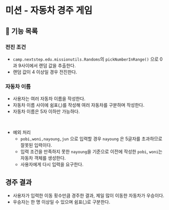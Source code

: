 # 미션 - 자동차 경주 게임

## 🚀 기능 목록

### 전진 조건

- ```camp.nextstep.edu.missionutils.Randoms```의 ```pickNumberInRange()``` 으로 0과 9사이에서 랜덤 값을 추출한다.
- 랜덤 값이 4 이상일 경우 전진한다.

### 자동차 이름

- 사용자는 여러 자동차 이름을 작성한다.
- 자동차 이름 사이에 쉼표(,)를 작성해 여러 자동차를 구분하며 작성한다.
- 자동차 이름은 5자 이하만 가능하다.
<br>

- 예외 처리
    - ```pobi,woni,nayoung,jun``` 으로 입력할 경우 ```nayoung``` 은 5글자를 초과하므로 잘못된 입력이다.
    - 입력 조건을 만족하지 못한 ```nayoung```을 기준으로 이전에 작성한 ```pobi```, ```woni```는 자동차 객체를 생성한다.
    - 사용자에게 다시 입력을 요구한다.

## 경주 결과

- 사용자가 입력한 이동 횟수만큼 경주한 결과, 제일 많이 이동한 자동차가 우승이다.
- 우승자는 한 명 이상일 수 있으며 쉼표(,)로 구분한다.